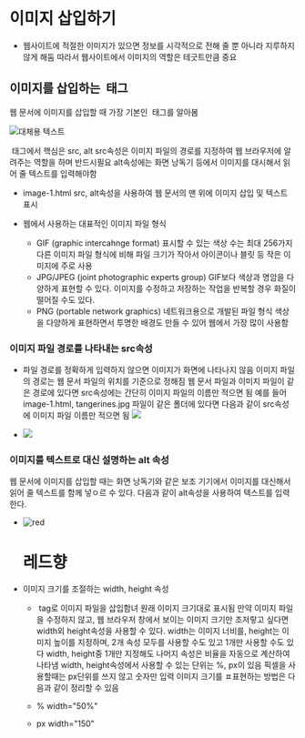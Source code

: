 # 이미지 삽입하기

- 웹사이트에 적절한 이미지가 있으면 정보를 시각적으로 전해 줄 뿐 아니라 지루하지 않게 해둠
따라서 웹사이트에서 이미지의 역할은 테긋트만큼 중요


## 이미지를 삽입하는 <img> 태그
웹 문서에 이미지를 삽입할 때 가장 기본인 <img> 태그를 알아봄 

<img src="img file path" alt="대체용 텍스트">

<img> 태그에서 핵심은 src, alt
src속성은 이미지 파일의 경로를 지정하여 웹 브라우저에 알려주는 역할을 하며 반드시필요
alt속성에는 화면 낭독기 등에서 이미지를 대시해서 읽어 줄 텍스트를 입력해야함

- image-1.html src, alt속성을 사용하여 웹 문서의 맨 위에 이미지 삽입 및 텍스트 표시


- 웹에서 사용하는 대표적인 이미지 파일 형식
    - GIF (graphic intercahnge format)
        표시할 수 있는 색상 수는 최대 256가지
        다른 이미지 파일 형식에 비해 파일 크기가 작아서 아이콘이나 블릿 등 작은 이미지에 주로 사용
    - JPG/JPEG (joint photographic experts group)
        GIF보다 색상과 명암을 다양하게 표현할 수 있다.
        이미지를 수정하고 저장하는 작업을 반복할 경우 화질이 떨어질 수도 있다.
    - PNG (portable network graphics)
        네트워크용으로 개발된 파일 형식
        색상을 다양하게 표현하면서 투명한 배경도 만들 수 있어 웹에서 가장 많이 사용함
        
### 이미지 파일 경로를 나타내는 src속성
- 파일 경로를 정확하게 입력하지 않으면 이미지가 화면에 나타나지 않음
    이미지 파일의 경로는 웹 문서 파일의 위치를 기준으로 정해짐
    웹 문서 파일과 이미지 파일이 같은 경로에 있다면 src속성에는 간단히 이미지 파일의 이름만 적으면 됨
    예를 들어 image-1.html, tangerines.jpg 파일이 같은 폴더에 있다면 다음과 같이 src속성에 이미지 파일 이름만 적으면 됨
    <img src="tangerlines.jpg">

- <img src="images/tangerlines.jpg">


### 이미지를 텍스트로 대신 설명하는 alt 속성
웹 문서에 이미지를 삽입할 때는 화면 낭독기와 같은 보조 기기에서 이미지를 대신해서 읽어 줄 텍스트를 함께 넣ㅇ르 수 있다.
다음과 같이 alt속성을 사용하여 텍스트를 입력한다.

- <image src="images/tarngerlines.jpg" alt="red">
  <h1> 레드향 </h1>

- 이미지 크기를 조절하는 width, height 속성
    - <img> tag로 이미지 파일을 삽입함녀 원래 이미지 크기대로 표시됨 
    만약 이미지 파일을 수정하지 않고, 웹 브라우저 창에서 보이는 이미지 크기만 조저랗고 싶다면 width외 height속성을 사용할 수 있다.
    width는 이미지 너비를, height는 이미지 높이를 지정하며, 2개 속성 모두를 사용할 수도 있고 1개만 사용할 수도 있다
    width, height중 1개만 지정해도 나머지 속성은 비율을 자동으로 계산하여 나타냄
    width, height속성에서 사용할 수 있는 단위는 %, px이 있음
    픽셀을 사용할때는 px단위를 쓰지 않고 숫자만 입력
    이미지 크기를 ㅍ표현하는 방법은 다음과 같이 정리할 수 있음

    - %
        width="50%"
    - px
        width="150"


